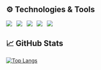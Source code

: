 ## ⚙️ Technologies & Tools
![](https://img.shields.io/badge/-Html5-grey?logo=html5&style=plastic&logoWidth=20)
&nbsp;&nbsp;![](https://img.shields.io/badge/-Css3-grey?logo=css3&style=plastic)
&nbsp;&nbsp;![](https://img.shields.io/badge/-JavaScript-grey?logo=javascript&style=plastic)
&nbsp;&nbsp;![](https://img.shields.io/badge/-React-grey?logo=react&style=plastic)
&nbsp;&nbsp;![](https://img.shields.io/badge/-Git-grey?logo=git&style=plastic)


## &#x1f4c8; GitHub Stats

[![Top Langs](https://github-readme-stats.vercel.app/api/top-langs/?username=Ibonom&theme=dark)](https://github.com/anuraghazra/github-readme-stats)
